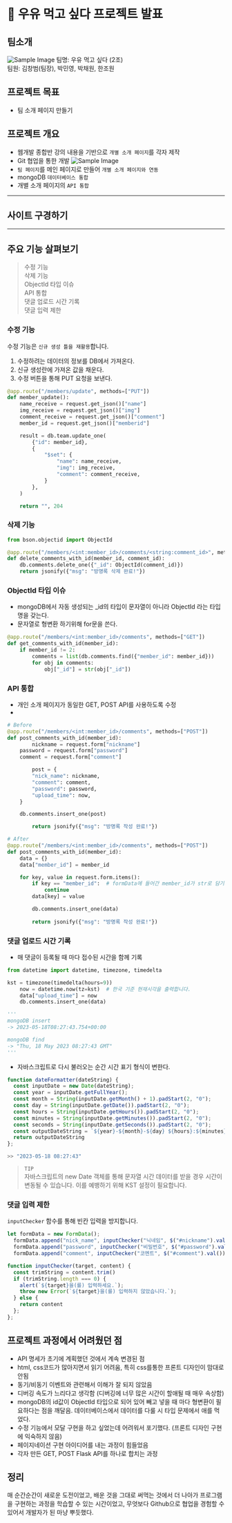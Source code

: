 # 🥛 우유 먹고 싶다 프로젝트 발표
## 팀소개
![Sample Image](./img/team.png)
팀명: 우유 먹고 싶다 (2조)  
팀원: 김창범(팀장), 박민영, 박채원, 한조원

## 프로젝트 목표
- 팀 소개 페이지 만들기

## 프로젝트 개요
- 웹개발 종합반 강의 내용을 기반으로 `개별 소개 페이지`를 각자 제작
- Git 협업을 통한 개발
![Sample Image](./img/commit.png)
- `팀 페이지`를 메인 페이지로 만들어 `개별 소개 페이지와 연동`
- mongoDB `데이터베이스 통합`
- 개별 소개 페이지의 `API 통합`
  
---
## 사이트 구경하기

---
## 주요 기능 살펴보기
> 수정 기능  
삭제 기능  
ObjectId 타입 이슈  
API 통합  
댓글 업로드 시간 기록  
댓글 입력 제한 


### 수정 기능
수정 기능은 `신규 생성 틀을 재활용`합니다.
1. 수정하려는 데이터의 정보를 DB에서 가져온다.
2. 신규 생성란에 가져온 값을 채운다.
3. 수정 버튼을 통해 PUT 요청을 보낸다.
```python
@app.route("/members/update", methods=["PUT"])
def member_update():
    name_receive = request.get_json()["name"]
    img_receive = request.get_json()["img"]
    comment_receive = request.get_json()["comment"]
    member_id = request.get_json()["memberid"]

    result = db.team.update_one(
        {"id": member_id},
        {
            "$set": {
                "name": name_receive,
                "img": img_receive,
                "comment": comment_receive,
            }
        },
    )

    return "", 204
```

### 삭제 기능
```python
from bson.objectid import ObjectId

@app.route("/members/<int:member_id>/comments/<string:comment_id>", methods=["DELETE"])
def delete_comments_with_id(member_id, comment_id):
    db.comments.delete_one({"_id": ObjectId(comment_id)})
    return jsonify({"msg": "방명록 삭제 완료!"})
```

### ObjectId 타입 이슈
- mongoDB에서 자동 생성되는 _id의 타입이 문자열이 아니라 ObjectId 라는 타입명을 갖는다.  
- 문자열로 형변환 하기위해 for문을 쓴다.

```python
@app.route("/members/<int:member_id>/comments", methods=["GET"])
def get_comments_with_id(member_id):
    if member_id != 2:
        comments = list(db.comments.find({"member_id": member_id}))
        for obj in comments:
            obj["_id"] = str(obj["_id"])
```

### API 통합
- 개인 소개 페이지가 동일한 GET, POST API를 사용하도록 수정
- 
```python
# Before
@app.route("/members/<int:member_id>/comments", methods=["POST"])
def post_comments_with_id(member_id):
		nickname = request.form["nickname"]
    password = request.form["password"]
    comment = request.form["comment"]

		post = {
        "nick_name": nickname,
        "comment": comment,
        "password": password,
        "upload_time": now,
    }

    db.comments.insert_one(post)

		return jsonify({"msg": "방명록 작성 완료!"})
```
```python
# After
@app.route("/members/<int:member_id>/comments", methods=["POST"])
def post_comments_with_id(member_id):
    data = {}
    data["member_id"] = member_id

    for key, value in request.form.items():
        if key == "member_id":  # formData에 들어간 member_id가 str로 담기므로 제외함
            continue
        data[key] = value

		db.comments.insert_one(data)
		
		return jsonify({"msg": "방명록 작성 완료!"})
```

### 댓글 업로드 시간 기록
- 매 댓글이 등록될 때 마다 접수된 시간을 함께 기록
```python
from datetime import datetime, timezone, timedelta

kst = timezone(timedelta(hours=9))
    now = datetime.now(tz=kst)  # 한국 기준 현재시각을 출력합니다.
    data["upload_time"] = now
    db.comments.insert_one(data)

'''
mongoDB insert
-> 2023-05-18T08:27:43.754+00:00

mongoDB find
-> "Thu, 18 May 2023 08:27:43 GMT"
'''
```
- 자바스크립트로 다시 불러오는 순간 시간 표기 형식이 변한다.

```javascript
function dateFormatter(dateString) {
  const inputDate = new Date(dateString);
  const year = inputDate.getFullYear();
  const month = String(inputDate.getMonth() + 1).padStart(2, "0");
  const day = String(inputDate.getDate()).padStart(2, "0");
  const hours = String(inputDate.getHours()).padStart(2, "0");
  const minutes = String(inputDate.getMinutes()).padStart(2, "0");
  const seconds = String(inputDate.getSeconds()).padStart(2, "0");
  const outputDateString = `${year}-${month}-${day} ${hours}:${minutes}:${seconds}`;
  return outputDateString
};

>> "2023-05-18 08:27:43"
```
>`TIP`  
자바스크립트의 new Date 객체를 통해 문자열 시간 데이터를 받을 경우 시간이 변동될 수 있습니다. 이를 예뱅하기 위해 KST 설정이 필요합니다.

### 댓글 입력 제한
`inputChecker` 함수를 통해 빈칸 입력을 방지합니다.
```javascript
let formData = new FormData();
  formData.append("nick_name", inputChecker("닉네임", $("#nickname").val()));
  formData.append("password", inputChecker("비밀번호", $("#password").val()));
  formData.append("comment", inputChecker("코멘트", $("#comment").val()));
```
```javascript
function inputChecker(target, content) {
  const trimString = content.trim()
  if (trimString.length === 0) {
    alert(`${target}을(를) 입력하세요.`);
    throw new Error(`${target}을(를) 입력하지 않았습니다.`);
  } else {
    return content
  };
};
```

## 프로젝트 과정에서 어려웠던 점
- API 명세가 초기에 계획했던 것에서 계속 변경된 점
- html, css코드가 많아지면서 읽기 어려움, 특히 css를통한 프론트 디자인이 맘대로 안됨
- 동기/비동기 이벤트와 관련해서 이해가 잘 되지 않았음
- 디버깅 속도가 느리다고 생각함 (디버깅에 너무 많은 시간이 할애될 때 매우 속상함)
- mongoDB의 id값이 ObjectId 타입으로 되어 있어 빼고 넣을 때 마다 형변환이 필요하다는 점을 깨달음. 데이터베이스에서 데이터를 다룰 시 타입 문제에서 애를 먹었다.
- 수정 기능에서 모달 구현을 하고 싶었는데 어려워서 포기했다. (프론트 디자인 구현에 익숙하지 않음)
- 페이지네이션 구현 아이디어를 내는 과정이 힘들었음
- 각자 만든 GET, POST Flask API를 하나로 합치는 과정

## 정리
매 순간순간이 새로운 도전이었고, 배운 것을 그대로 써먹는 것에서 더 나아가 프로그램을 구현하는 과정을 학습할 수 있는 시간이었고, 무엇보다 Github으로 협업을 경험할 수 있어서 개발자가 된 마냥 뿌듯했다.